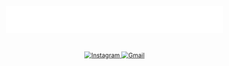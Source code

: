 
<h1 align="center">
  <img src="profil.svg" alt="abdukulov"/>
</h1>

<br>




<div  align="center">

  <a href="https://www.instagram.com/mako_soloo/" target="_blank">
    <img src="https://img.shields.io/badge/Instagram-%23E4405F.svg?&style=flat-square&logo=instagram&logoColor=white&color=071A2C" alt="Instagram">
  </a>

   <a href="mailto:behruzikromiddinov76@gmail.com" mailto="behruzikromiddinov76@gmail.com" target="_blank">
    <img src="https://img.shields.io/badge/Gmail-%231877F2.svg?&style=flat-square&logo=gmail&logoColor=white&color=071A2C" alt="Gmail">
  </a>

</div>













